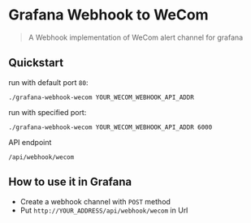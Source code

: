 # Grafana Webhook to WeCom

> A Webhook implementation of WeCom alert channel for grafana

## Quickstart

run with default port `80`:

`./grafana-webhook-wecom YOUR_WECOM_WEBHOOK_API_ADDR`

run with specified port:

`./grafana-webhook-wecom YOUR_WECOM_WEBHOOK_API_ADDR 6000`

API endpoint

`/api/webhook/wecom`

## How to use it in Grafana

- Create a webhook channel with `POST` method
- Put `http://YOUR_ADDRESS/api/webhook/wecom` in Url
